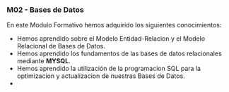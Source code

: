 ### M02 - Bases de Datos
En este Modulo Formativo hemos adquirido los siguientes conocimientos:
  * Hemos aprendido sobre el Modelo Entidad-Relacion y el Modelo Relacional de Bases de Datos.
  * Hemos aprendido los fundamentos de las bases de datos relacionales mediante **MYSQL**.
  * Hemos aprendido la utilización de la programacion SQL para la optimizacion y actualizacion de nuestras Bases de Datos.
  *

